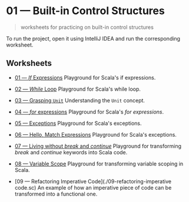 # 01 &mdash; Built-in Control Structures
> worksheets for practicing on built-in control structures

To run the project, open it using IntelliJ IDEA and run the corresponding worksheet.

## Worksheets
+ [01 &mdash; *If* Expressions](./01-if-expressions.sc)
Playground for Scala's if expressions.

+ [02 &mdash; *While* Loop](./02-while-loop.sc)
Playground for Scala's while loop.

+ [03 &mdash; Grasping `Unit`](./03-grasping-unit.sc)
Understanding the `Unit` concept.

+ [04 &mdash; *for* expressions](./04-for-expressions.sc)
Playground for Scala's *for expressions*.

+ [05 &mdash; Exceptions](./05-exceptions.sc)
Playground for Scala's exceptions.

+ [06 &mdash; Hello, Match Expressions](./06-hello-match-expressions.sc)
Playground for Scala's exceptions.

+ [07 &mdash; Living without *break* and *continue*](./07-no-break-and-continue.sc)
Playground for transforming *break* and *continue* keywords into Scala code.

+ [08 &mdash; Variable Scope](./08-variable-scope.sc)
Playground for transforming variable scoping in Scala.

+ [09 &mdash; Refactoring Imperative Code](./09-refactoring-imperative code.sc)
An example of how an imperative piece of code can be transformed into a functional one.